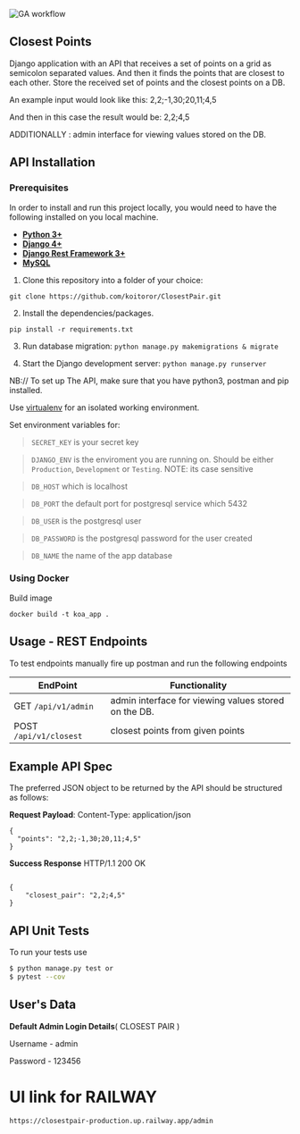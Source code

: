 ![GA workflow](https://github.com/koitoror/ClosestPair/actions/workflows/django-test-action.yml/badge.svg)


## Closest Points
Django application with an API that receives a set of points on a grid as semicolon separated values. And then it finds the points that are closest to each other. Store the received set of points and the closest points on a DB.


An example input would look like this:
2,2;-1,30;20,11;4,5

And then in this case the result would be:
2,2;4,5


ADDITIONALLY : admin interface for viewing values stored on the DB.


## API Installation

### Prerequisites

In order to install and run this project locally, you would need to have the following installed on you local machine.

* [**Python 3+**](https://www.python.org/downloads/release/python-368/)
* [**Django 4+**](https://www.djangoproject.com/download/) 
* [**Django Rest Framework 3+**](https://www.django-rest-framework.org/) 
* [**MySQL**](https://www.mysql.com/downloads/)



1. Clone this repository into a folder of your choice:
```
git clone https://github.com/koitoror/ClosestPair.git
```

2. Install the dependencies/packages.
```
pip install -r requirements.txt
```

3. Run database migration:
```python manage.py makemigrations & migrate ```

4. Start the Django development server:
```python manage.py runserver```

NB:// To set up The API, make sure that you have python3, postman and pip installed.

Use [virtualenv](http://www.pythonforbeginners.com/basics/how-to-use-python-virtualenv) for an isolated working environment.

Set environment variables for:
> `SECRET_KEY` is your secret key

> `DJANGO_ENV` is the enviroment you are running on. Should be either `Production`, `Development` or `Testing`. NOTE: its case sensitive

> `DB_HOST` which is localhost

> `DB_PORT`  the default port for postgresql service which 5432

> `DB_USER` is the postgresql user

> `DB_PASSWORD` is the postgresql password for the user created

> `DB_NAME` the name of the app database

### Using Docker 
Build image

`docker build -t koa_app .` 



## Usage - REST Endpoints
To test endpoints manually fire up postman and run the following endpoints

**EndPoint** | **Functionality**
--- | ---
GET  `/api/v1/admin` | admin interface for viewing values stored on the DB.
POST  `/api/v1/closest` | closest points from given points

## Example  API Spec
The preferred JSON object to be returned by the API should be structured as follows:

**Request Payload**: Content-Type: application/json

```source-json
{
  "points": "2,2;-1,30;20,11;4,5"
}
```

**Success Response**
HTTP/1.1 200 OK

```

{
    "closest_pair": "2,2;4,5"
}
```
  

## API Unit Tests

To run your tests use

```bash
$ python manage.py test or
$ pytest --cov
```


## User's Data
**Default Admin Login Details**( CLOSEST PAIR )

Username - admin

Password - 123456


# UI link for RAILWAY

```
https://closestpair-production.up.railway.app/admin
```